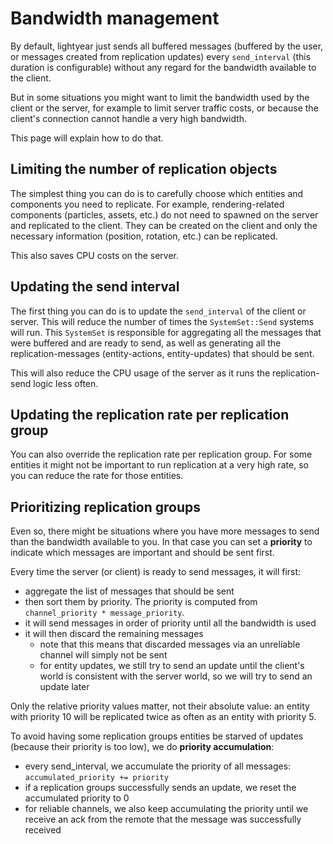 # Bandwidth management

By default, lightyear just sends all buffered messages (buffered by the user, or messages created from replication updates)
every `send_interval` (this duration is configurable) without any regard for the bandwidth available to the client.

But in some situations you might want to limit the bandwidth used by the client or the server, for example to limit
server traffic costs, or because the client's connection cannot handle a very high bandwidth.

This page will explain how to do that.

## Limiting the number of replication objects

The simplest thing you can do is to carefully choose which entities and components you need to replicate.
For example, rendering-related components (particles, assets, etc.) do not need to spawned on the server and replicated to the client.
They can be created on the client and only the necessary information (position, rotation, etc.) can be replicated.

This also saves CPU costs on the server.

## Updating the send interval

The first thing you can do is to update the `send_interval` of the client or server. This will reduce the number of times
the `SystemSet::Send` systems will run.
This `SystemSet` is responsible for aggregating all the messages that were buffered and are ready to send, as well as generating all the
replication-messages (entity-actions, entity-updates) that should be sent.

This will also reduce the CPU usage of the server as it runs the replication-send logic less often.

## Updating the replication rate per replication group

You can also override the replication rate per replication group. 
For some entities it might not be important to run replication at a very high rate, so you can reduce the rate for those entities.


## Prioritizing replication groups

Even so, there might be situations where you have more messages to send than the bandwidth available to you.
In that case you can set a **priority** to indicate which messages are important and should be sent first.

Every time the server (or client) is ready to send messages, it will first:
- aggregate the list of messages that should be sent
- then sort them by priority. The priority is computed from `channel_priority * message_priority`.
- it will send messages in order of priority until all the bandwidth is used
- it will then discard the remaining messages
  - note that this means that discarded messages via an unreliable channel will simply not be sent
  - for entity updates, we still try to send an update until the client's world is consistent with the server world, so we will try to send an update later

Only the relative priority values matter, not their absolute value: an entity with priority 10 will be replicated twice as often as an entity with priority 5.

To avoid having some replication groups entities be starved of updates (because their priority is too low), we do **priority accumulation**:
- every send_interval, we accumulate the priority of all messages: `accumulated_priority += priority`
- if a replication groups successfully sends an update, we reset the accumulated priority to 0
- for reliable channels, we also keep accumulating the priority until we receive an ack from the remote that the message was successfully received